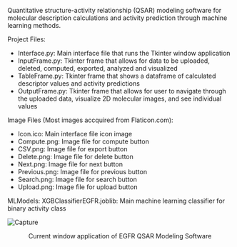 Quantitative structure-activity relationship (QSAR) modeling software for molecular description calculations and activity prediction through machine learning methods.

Project Files:
- Interface.py: Main interface file that runs the Tkinter window application
- InputFrame.py: Tkinter frame that allows for data to be uploaded, deleted, computed, exported, analyzed and visualized
- TableFrame.py: Tkinter frame that shows a dataframe of calculated descriptor values and activity predictions
- OutputFrame.py: Tkinter frame that allows for user to navigate through the uploaded data, visualize 2D molecular images, and see individual values

Image Files (Most images accquired from Flaticon.com):
- Icon.ico: Main interface file icon image
- Compute.png: Image file for compute button
- CSV.png: Image file for export button
- Delete.png: Image file for delete button
- Next.png: Image file for next button
- Previous.png: Image file for previous button
- Search.png: Image file for search button
- Upload.png: Image file for upload button

MLModels:
XGBClassifierEGFR.joblib: Main machine learning classifier for binary activity class

![Capture](https://github.com/joushvak17/EGFR-QSAR-Modeling-Software/assets/23502527/f6e0ad14-283f-4c0b-a25d-b6590d45a062)
<p align="center"> Current window application of EGFR QSAR Modeling Software </p>
